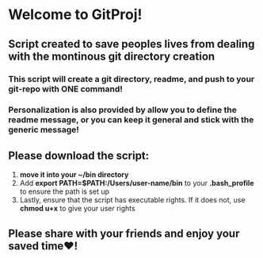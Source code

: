 # Welcome to GitProj!
## Script created to save peoples lives from dealing with the montinous git directory creation

### This script will create a git directory, readme, and push to your git-repo with ONE command!
### Personalization is also provided by allow you to define the readme message, or you can keep it general and stick with the generic message!

## Please download the script:
1. <b>move it into your ~/bin directory</b>
2. Add <b>export PATH=$PATH:/Users/user-name/bin</b> to your <b>.bash_profile</b> to ensure the path is set up
3. Lastly, ensure that the script has executable rights. If it does not, use <b>chmod u+x</b> to give your user rights

## Please share with your friends and enjoy your saved time:heart:!
